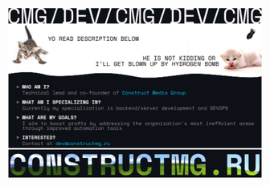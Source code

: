 <img src="assets/Profile Thumbnail.png" alt="thumbnail" style="display:inline;"/>
<a href="https://constructmg.ru" target="_blank">
    <img src="assets/Profile Link.png" alt="link" style="display:inline;"/>
</a>
